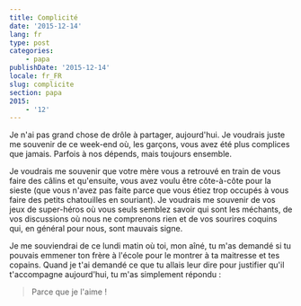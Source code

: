 ```yaml
---
title: Complicité
date: '2015-12-14'
lang: fr
type: post
categories:
    - papa
publishDate: '2015-12-14'
locale: fr_FR
slug: complicite
section: papa
2015:
    - '12'
---
```


Je n'ai pas grand chose de drôle à partager, aujourd'hui. Je voudrais juste me souvenir de ce week-end où, les garçons, vous avez été plus complices que jamais. Parfois à nos dépends, mais toujours ensemble.

Je voudrais me souvenir que votre mère vous a retrouvé en train de vous faire des câlins et qu'ensuite, vous avez voulu être côte-à-côte pour la sieste (que vous n'avez pas faite parce que vous étiez trop occupés à vous faire des petits chatouilles en souriant). Je voudrais me souvenir de vos jeux de super-héros où vous seuls semblez savoir qui sont les méchants, de vos discussions où nous ne comprenons rien et de vos sourires coquins qui, en général pour nous, sont mauvais signe.

Je me souviendrai de ce lundi matin où toi, mon aîné, tu m'as demandé si tu pouvais emmener ton frère à l'école pour le montrer à ta maitresse et tes copains. Quand je t'ai demandé ce que tu allais leur dire pour justifier qu'il t'accompagne aujourd'hui, tu m'as simplement répondu :

> Parce que je l'aime !
